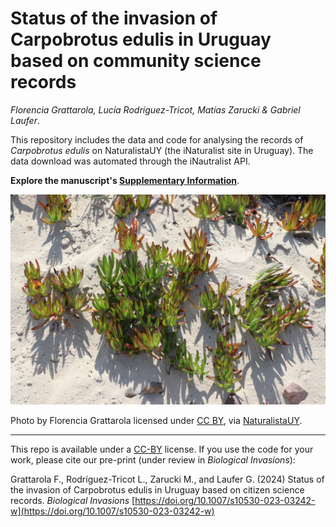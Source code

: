 # Status of the invasion of Carpobrotus edulis in Uruguay based on community science records
*Florencia Grattarola, Lucía Rodríguez-Tricot, Matías Zarucki & Gabriel Laufer*.

This repository includes the data and code for analysing the records of *Carpobrotus edulis* on NaturalistaUY (the iNaturalist site in Uruguay). The data download was automated through the iNautralist API.

**Explore the manuscript's [Supplementary Information](https://bienflorencia.github.io/carpobrotus-uruguay/code/carpobrotus-uruguay-en.html)**.

![](docs/Carpobrotus_edulis.jpeg)

Photo by Florencia Grattarola licensed under [CC BY](http://creativecommons.org/licenses/by/4.0/), via [NaturalistaUY](https://www.naturalista.uy/observations/38173952).

---

This repo is available under a [CC-BY](https://creativecommons.org/licenses/by/4.0/deed.es) license. If you use the code for your work, please cite our pre-print (under review in *Biological Invasions*):

Grattarola F., Rodríguez-Tricot L., Zarucki M., and Laufer G. (2024) Status of the invasion of Carpobrotus edulis in Uruguay based on citizen science records. *Biological Invasions* [https://doi.org/10.1007/s10530-023-03242-w](https://doi.org/10.1007/s10530-023-03242-w)
